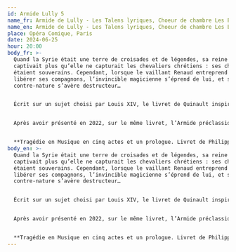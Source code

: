 ```yaml
---
id: Armide Lully 5
name_fr: Armide de Lully - Les Talens lyriques, Choeur de chambre Les Eléments
name_en: Armide de Lully - Les Talens lyriques, Choeur de chambre Les Eléments
place: Opéra Comique, Paris
date: 2024-06-25
hour: 20:00
body_fr: >-
  Quand la Syrie était une terre de croisades et de légendes, sa reine Armide
  captivait plus qu’elle ne capturait les chevaliers chrétiens : ses charmes
  étaient souverains. Cependant, lorsque le vaillant Renaud entreprend de
  libérer ses compagnons, l’invincible magicienne s’éprend de lui, et son amour
  contre-nature s’avère destructeur…


  Écrit sur un sujet choisi par Louis XIV, le livret de Quinault inspira à Lully le plus bel opus de leur collaboration, mais aussi le dernier, car tous deux moururent peu après. Popularisé sous le nom d’« opéra des dames », Armide fut le tout premier opéra français donné en Italie, avant de devenir pour les Européens du siècle des Lumières un modèle du genre.


  Après avoir présenté en 2022, sur le même livret, l’Armide préclassique de Gluck, l’Opéra‑Comique invite ses interprètes Christophe Rousset et Lilo Baur à remonter aux sources, dans le même décor signé Bruno de Lavenère.


  **Tragédie en Musique en cinq actes et un prologue. Livret de Philippe Quinault d’après La Jérusalem délivrée du Tasse. Créée À L’académie Royale De Musique le 15 Février 1686.**
body_en: >-
  Quand la Syrie était une terre de croisades et de légendes, sa reine Armide
  captivait plus qu’elle ne capturait les chevaliers chrétiens : ses charmes
  étaient souverains. Cependant, lorsque le vaillant Renaud entreprend de
  libérer ses compagnons, l’invincible magicienne s’éprend de lui, et son amour
  contre-nature s’avère destructeur…


  Écrit sur un sujet choisi par Louis XIV, le livret de Quinault inspira à Lully le plus bel opus de leur collaboration, mais aussi le dernier, car tous deux moururent peu après. Popularisé sous le nom d’« opéra des dames », Armide fut le tout premier opéra français donné en Italie, avant de devenir pour les Européens du siècle des Lumières un modèle du genre.


  Après avoir présenté en 2022, sur le même livret, l’Armide préclassique de Gluck, l’Opéra‑Comique invite ses interprètes Christophe Rousset et Lilo Baur à remonter aux sources, dans le même décor signé Bruno de Lavenère.


  **Tragédie en Musique en cinq actes et un prologue. Livret de Philippe Quinault d’après La Jérusalem délivrée du Tasse. Créée À L’académie Royale De Musique le 15 Février 1686.**
---
```

